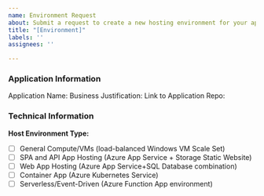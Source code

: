 ```yaml
---
name: Environment Request
about: Submit a request to create a new hosting environment for your app in Azure.
title: "[Environment]"
labels: ''
assignees: ''

---
```


### Application Information
Application Name: 
Business Justification: 
Link to Application Repo: 

### Technical Information
**Host Environment Type:**
- [ ] General Compute/VMs (load-balanced Windows VM Scale Set)
- [ ] SPA and API App Hosting (Azure App Service + Storage Static Website)
- [ ] Web App Hosting (Azure App Service+SQL Database combination)
- [ ] Container App (Azure Kubernetes Service)
- [ ] Serverless/Event-Driven (Azure Function App environment)
